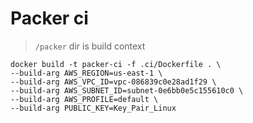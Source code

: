 # Packer ci

> `/packer` dir is build context

```
docker build -t packer-ci -f .ci/Dockerfile . \
--build-arg AWS_REGION=us-east-1 \
--build-arg AWS_VPC_ID=vpc-086839c0e28ad1f29 \
--build-arg AWS_SUBNET_ID=subnet-0e6bb0e5c155610c0 \
--build-arg AWS_PROFILE=default \
--build-arg PUBLIC_KEY=Key_Pair_Linux
```